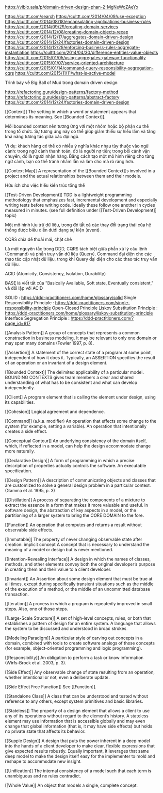 <!-- Hãy sử dụng Ngôn ngữ chung (Ubiquitous Language) trong domain driven design (DDD) với nội dung nghiệp vụ kinh doanh sau: -->

<!-- 1. **Khách hàng (Customer):** -->
<!-- - **Mô tả:** Người sử dụng dịch vụ, có thể là cá nhân hoặc tổ chức. -->

<!-- 2. **Hóa đơn điện tử (Electronic Invoice):** -->
<!-- - **Mô tả:** Hóa đơn được tạo và quản lý điện tử thay vì truyền thống trên giấy. -->

<!-- Bằng cách sử dụng ngôn ngữ chung như trên, chúng ta có thể tạo ra một mô hình DDD rõ ràng và dễ hiểu, giúp các đội phát triển, quản lý dự án và người dùng hiểu rõ về các yêu cầu và chức năng của hệ thống. -->
<!--@ -->
<!--@ -->

<!--@ -->
<!--@ -->

https://viblo.asia/p/domain-driven-design-phan-2-MgNeWoZAeYx

https://culttt.com/search
https://culttt.com/2014/04/09/use-exception
https://culttt.com/2014/08/18/encapsulating-applications-business-rules
https://culttt.com/2014/09/29/creating-domain-services
https://culttt.com/2014/12/08/creating-domain-objects-recap
https://culttt.com/2014/12/17/aggregates-domain-driven-design
https://culttt.com/2014/12/24/factories-domain-driven-design
https://culttt.com/2014/12/29/enforcing-business-rules-aggregate-instantiation
https://culttt.com/2014/04/30/difference-entities-value-objects
https://culttt.com/2015/01/05/using-aggregates-gateway-functionality
https://culttt.com/2015/01/07/service-oriented-architecture
https://culttt.com/2015/01/14/command-query-responsibility-segregation-cqrs
https://culttt.com/2015/11/11/what-is-active-model

<!--@ -->
<!--@ -->
<!--@ -->
<!--@ -->
<!--@ -->
<!--@ -->

Trình bày về Big Ball of Mud trong domain driven design

<!--@ -->
<!--@ -->
<!--@ -->

<!--@Các khuôn mẫu trong thiết kế hướng miền-->
<!--@Các khuôn mẫu trong thiết kế hướng miền-->
<!--@Các khuôn mẫu trong thiết kế hướng miền-->
<!--@Các khuôn mẫu trong thiết kế hướng miền-->
<!--@Các khuôn mẫu trong thiết kế hướng miền-->
<!--@Các khuôn mẫu trong thiết kế hướng miền-->
<!--@Các khuôn mẫu trong thiết kế hướng miền-->

<!-- Domain Object : https://ddd-practitioners.com/domain-object -->
<!-- Entity : https://ddd-practitioners.com/entity -->
<!-- [[Entity]] An object fundamentally defined not by its attributes, but by a thread of continuity and identity. -->
<!-- Entity Identity : https://ddd-practitioners.com/entity-identity -->
<!-- Value Object : https://ddd-practitioners.com/home/glossary/value-object -->
<!-- [[Value Object]] An object that describes some characteristic or attribute but carries no concept of identity. -->
<!-- Service : https://ddd-practitioners.com/service -->
<!-- [[Service]] An operation offered as an interface that stands alone in the model, with no encapsulated state. -->

<!-- Quản lí vòng đời -->
<!-- [[Life Cycle]] A sequence of states an object can take on between creation and deletion, typically with constraints to ensure integrity when changing from one state to another. May include migration of an [[Entity]] between systems and different [[Bounded Contexts]]. -->
<!-- Aggregate: https://ddd-practitioners.com/home/glossary/aggregate/ -->
<!-- [[Aggregate]] A cluster of associated objects that are treated as a unit for the purpose of data changes. External references are restricted to one member of the AGGREGATE, designated as the root. A set of consistency rules applies within the AGGREGATE’S boundaries. -->
<!-- State Stored Aggregates : https://ddd-practitioners.com/state-stored-aggregate -->
<!-- Consistency Boundary : https://ddd-practitioners.com/glossary/consistency-boundary -->
<!-- Factory : https://ddd-practitioners.com/factory -->
<!-- [[Factory]] A mechanism for encapsulating complex creation logic and abstracting the type of a created object for the sake of a client. -->

https://refactoring.guru/design-patterns/factory-method
https://refactoring.guru/design-patterns/abstract-factory
https://culttt.com/2014/12/24/factories-domain-driven-design

<!-- Repository : https://ddd-practitioners.com/?page_id=555 -->
<!-- [[Repository]] A mechanism for encapsulating storage, retrieval, and search behavior which emulates a collection of objects. -->
<!-- Module : https://ddd-practitioners.com/?page_id=618 -->

<!-- CI/CD -->

<!-- Bounded Context: https://ddd-practitioners.com/home/glossary/bounded-context -->
[[Context]] The setting in which a word or statement appears that determines its meaning. See [[Bounded Context]].

Mỗi bounded context nên tương ứng với một nhóm hoặc bộ phận cụ thể trong tổ chức. Sự tương ứng này có thể giúp giảm thiểu sự hiểu lầm và tăng khả năng tương tác giữa các đội ngũ.

Ví dụ: khách hàng có thể có nhiều ý nghĩa khác nhau tùy thuộc vào ngữ cảnh: trong ngữ cảnh thanh toán, đó là người nợ tiền; trong bối cảnh vận chuyển, đó là người nhận hàng. Bằng cách tạo một mô hình riêng cho từng ngữ cảnh, bạn có thể tránh nhầm lẫn và làm cho mã rõ ràng hơn.

<!-- Bounded Context Relationships : https://ddd-practitioners.com/bounded-context-relationship -->

<!-- Context Mapping : https://ddd-practitioners.com/context-map -->
[[Context Map]] A representation of the [[Bounded Context]]s involved in a project and the actual relationships between them and their models.

Hữu ích cho việc hiểu kiến ​​trúc tổng thể

<!-- Separate Ways : https://ddd-practitioners.com/separate-ways -->
<!-- Customer/Supplier : https://ddd-practitioners.com/customer-supplier -->

<!-- Partnership : https://ddd-practitioners.com/partnership -->

<!-- Conformist : https://ddd-practitioners.com/conformist -->
<!-- Anti-Corruption Layer (ACL) : https://ddd-practitioners.com/anticorruption-layer -->
<!-- Test-Driven Development : https://ddd-practitioners.com/test-driven-development -->
[[Test-Driven Development]] TDD is a lightweight programming methodology that emphasizes fast, incremental development and especially writing tests before writing code. Ideally these follow one another in cycles measured in minutes. (see full definition under [[Test-Driven Development]] topic)

<!-- Open-Host Service : https://ddd-practitioners.com/open-host-service -->

<!-- Shared Kernel : https://ddd-practitioners.com/shared-kernel -->

<!-- Published Language : https://ddd-practitioners.com/published-language -->

<!-- Layered Architecture : https://ddd-practitioners.com/layered-architecture -->
<!-- [[Layered Architecture]] A technique for separating the concerns of a software system, isolating a domain layer, among other things. -->

<!-- Infrastructure Service : https://ddd-practitioners.com/infrastructure-service -->

<!-- Domain Services: https://ddd-practitioners.com/home/glossary/domain-services -->
<!-- Application Service : https://ddd-practitioners.com/application-service -->

<!-- Ubiquitous Language : https://ddd-practitioners.com/home/glossary/ubiquitous-language -->
<!-- [[Ubiquitous Language]] A language structured around the domain model and used by all team members to connect all the activities of the team with the software. -->

<!--@saga -->
<!--@saga -->
<!--@saga -->
<!--@saga -->
<!--@saga -->
<!--@saga -->
<!--@saga -->
<!--@saga -->
<!--@saga -->
<!--@saga -->
<!--@saga -->
<!--@saga -->
<!--@saga -->
<!--@saga -->
<!--@saga -->
<!--@saga -->
<!--@saga -->
<!--@saga -->
<!--@saga -->
<!--@saga -->
<!--@CQRS (Command Query Responsibility Segregation): -->
<!--@Event Sourcing: -->
<!-- Strong Consistency : https://ddd-practitioners.com/?page_id=421 -->
<!-- Snapshots : https://ddd-practitioners.com/snapshots -->
<!-- Saga : https://ddd-practitioners.com/home/glossary/saga -->
<!-- Outbox Pattern -->
<!-- Optimistic Concurrency Control : https://ddd-practitioners.com/?page_id=609 -->

<!-- https://www.linkedin.com/pulse/api-strategy-conways-law-inverse-conway-manoeuvre-mikael-wall%C3%A9n/ -->

Một mô hình lưu trữ dữ liệu, trong đó tất cả các thay đổi trạng thái của hệ thống được biểu diễn dưới dạng sự kiện (event).

<!-- EventStorming : https://ddd-practitioners.com/home/glossary/eventstorming -->
<!-- Domain Storytelling : https://ddd-practitioners.com/?page_id=1005 -->

<!-- CQRS : https://ddd-practitioners.com/?page_id=574 -->

CQRS chia để thoải mái, chặt chẽ

Là một nguyên tắc trong DDD, CQRS tách biệt giữa phần xử lý câu lệnh (Command) và phần truy vấn dữ liệu (Query).
Command đại diện cho các thao tác cập nhật dữ liệu, trong khi Query đại diện cho các thao tác truy vấn dữ liệu.

<!-- Event-Driven Architecture : https://ddd-practitioners.com/home/glossary/event-driven-architecture -->

<!-- Event Modeling : https://ddd-practitioners.com/?page_id=994 -->

<!-- Event Replay : https://ddd-practitioners.com/?page_id=585 -->

<!-- Event Sourced Aggregates : https://ddd-practitioners.com/event-sourcing -->

<!-- Event Sourcing : https://ddd-practitioners.com/?page_id=581 -->

<!-- Eventual Consistency : https://ddd-practitioners.com/?page_id=419 -->

<!-- Change Data Capture: https://en.wikipedia.org/wiki/CAP_theorem -->

<!-- ACID Transaction : https://ddd-practitioners.com/?page_id=415 -->

ACID (Atomicity, Consistency, Isolation, Durability)

<!-- BASE Transaction -->

BASE là viết tắt của "Basically Available, Soft state, Eventually consistent," và đối lập với ACID

<!-- Command : https://ddd-practitioners.com/?page_id=596 -->
<!-- Command Handler : https://ddd-practitioners.com/?page_id=599 -->
<!-- Compensating Action : https://ddd-practitioners.com/compensating-action -->
<!-- Compensating Transaction : https://ddd-practitioners.com/compensating-transaction -->
<!-- Compensating Workflow : https://ddd-practitioners.com/compensating-workflow -->

<!-- Domain Event : https://ddd-practitioners.com/domain-event -->
<!-- PublishSubscribe : https://www.enterpriseintegrationpatterns.com/patterns/messaging/PublishSubscribeChannel.html -->
<!--@ Dependency Inversion Principle -->

SOLID : https://ddd-practitioners.com/home/glossary/solid
Single Responsibility Principle : https://ddd-practitioners.com/single-responsibility-principle
Open-Closed Principle
Liskov Substitution Principle : https://ddd-practitioners.com/home/glossary/liskov-substitution-principle
Interface Segregation Principle : https://ddd-practitioners.com/?page_id=817

<!--!========================================================== -->
<!--!========================================================== -->
<!--!========================================================== -->
<!--!========================================================== -->
<!--!========================================================== -->
<!--!========================================================== -->
<!--!========================================================== -->
<!-- mỗi dịch vụ xuất bản và đăng ký các sự kiện nếu cần. Cách tiếp cận này có thể mở rộng và linh hoạt hơn so với điều phối, nhưng cũng phức tạp hơn trong việc triển khai và bảo trì. Tuy nhiên, nó cũng có thể linh hoạt hơn vì mỗi dịch vụ có thể phát triển độc lập và lỗi trong một dịch vụ không nhất thiết ảnh hưởng đến toàn bộ hệ thống. -->

<!-- -->

<!-- -->

[[Analysis Pattern]] A group of concepts that represents a common construction in business modeling. It may be relevant to only one domain or may span many domains (Fowler 1997, p. 8).

[[Assertion]] A statement of the correct state of a program at some point, independent of how it does it. Typically, an ASSERTION specifies the result of an operation or an invariant of a design element.

[[Bounded Context]] The delimited applicability of a particular model. BOUNDING CONTEXTS gives team members a clear and shared understanding of what has to be consistent and what can develop independently.

[[Client]] A program element that is calling the element under design, using its capabilities.

[[Cohesion]] Logical agreement and dependence.

[[Command]] (a.k.a. modifier) An operation that effects some change to the system (for example, setting a variable). An operation that intentionally creates a side effect.

[[Conceptual Contour]] An underlying consistency of the domain itself, which, if reflected in a model, can help the design accommodate change more naturally.

[[Declarative Design]] A form of programming in which a precise description of properties actually controls the software. An executable specification.

[[Design Pattern]] A description of communicating objects and classes that are customized to solve a general design problem in a particular context. (Gamma et al. 1995, p. 3)

[[Distillation]] A process of separating the components of a mixture to extract the essence in a form that makes it more valuable and useful. In software design, the abstraction of key aspects in a model, or the partitioning of a larger system to bring the CORE DOMAIN to the fore.

<!-- [[Domain Layer]] That portion of the design and implementation responsible for domain logic within a LAYERED ARCHITECTURE. The domain layer is where the software expression of the domain model lives. -->

[[Function]] An operation that computes and returns a result without observable side effects.

[[Immutable]] The property of never changing observable state after creation. implicit concept A concept that is necessary to understand the meaning of a model or design but is never mentioned.

[[Intention-Revealing Interface]] A design in which the names of classes, methods, and other elements convey both the original developer’s purpose in creating them and their value to a client developer.

[[Invariant]] An Assertion about some design element that must be true at all times, except during specifically transient situations such as the middle of the execution of a method, or the middle of an uncommitted database transaction.

[[Iteration]] A process in which a program is repeatedly improved in small steps. Also, one of those steps.

[[Large-Scale Structure]] A set of high-level concepts, rules, or both that establishes a pattern of design for an entire system. A language that allows the system to be discussed and understood in broad strokes.

<!-- [[Model-Driven Design]] A design in which some subset of software elements corresponds closely to elements of a model. Also, a process of codeveloping a model and an implementation that stay aligned with each other. -->

[[Modeling Paradigm]] A particular style of carving out concepts in a domain, combined with tools to create software analogs of those concepts (for example, object-oriented programming and logic programming).

[[Responsibility]] An obligation to perform a task or know information (Wirfs-Brock et al. 2003, p. 3).

[[Side Effect]] Any observable change of state resulting from an operation, whether intentional or not, even a deliberate update.

[[Side Effect Free Function]] See [[Function]].

[[Standalone Class]] A class that can be understood and tested without reference to any others, except system primitives and basic libraries.

[[Stateless]] The property of a design element that allows a client to use any of its operations without regard to the element’s history. A stateless element may use information that is accessible globally and may even change that global information (that is, it may have side effects) but holds no private state that affects its behavior.

[[Supple Design]] A design that puts the power inherent in a deep model into the hands of a client developer to make clear, flexible expressions that give expected results robustly. Equally important, it leverages that same deep model to make the design itself easy for the implementer to mold and reshape to accommodate new insight.

[[Unification]] The internal consistency of a model such that each term is unambiguous and no rules contradict.

[[Whole Value]] An object that models a single, complete concept.

